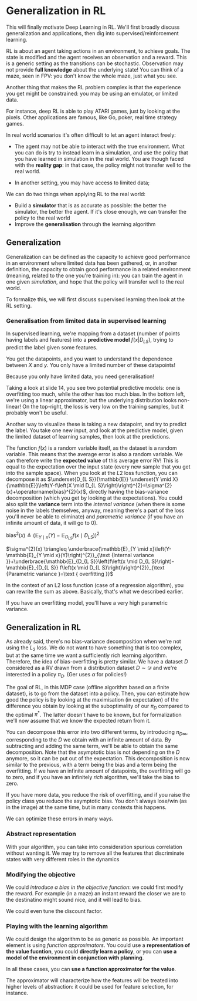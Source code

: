 # Generalization in RL

This will finally motivate Deep Learning in RL. We'll first broadly discuss generalization and applications, then dig into supervised/reinforcement learning. 

RL is about an agent taking actions in an environment, to achieve goals. The state is modified and the agent receives an observation and a reward. This is a generic setting as the transitions can be stochastic. Observation may not provide **full knowledge** about the underlying state! You can think of a maze, seen in FPV: you don't know the whole maze, just what you see.

Another thing that makes the RL problem complex is that the experience you get might be constrained: you may be using an emulator, or limited data.

For instance, deep RL is able to play ATARI games, just by looking at the pixels. Other applications are famous, like Go, poker, real time strategy games.

In real world scenarios it's often difficult to let an agent interact freely:

- The agent may not be able to interact with the true environment. What you can do is try to instead learn in a simulation, and use the policy that you have learned in simulation in the real world. You are though faced with the **reality gap**: in that case, the policy might not transfer well to the real world. 

- In another setting, you may have access to limited data;

We can do two things when applying RL to the real world:

- Build a **simulator** that is as accurate as possible: the better the simulator, the better the agent. If it's close enough, we can transfer the policy to the real world
- Improve the **generalisation** through the learning algorithm

## Generalization

Generalization can be defined as the capacity to achieve good performance in an environment where limited data has been gathered, or, in another definition, the capacity to obtain good performance in a related environment (meaning, related to the one you're training in): you can train the agent in one given *simulation*, and hope that the policy will transfer well to the real world. 

To formalize this, we will first discuss supervised learning then look at the RL setting. 

### Generalisation from limited data in supervised learning

In supervised learning, we're mapping from a dataset (number of points having labels and features) into a **predictive model** $f(x|D_{LS})$, trying to predict the label given some features. 

You get the datapoints, and you want to understand the dependence between $X$ and $y$. You only have a limited number of these datapoints!

Because you only have limited data, you need generalisation!

Taking a look at slide 14, you see two potential predictive models: one is overfitting too much, while the other has too much bias. In the bottom left, we're using a linear approximator, but the underlying distribution looks non-linear! On the top-right, the loss is very low on the training samples, but it probably won't be useful. 

Another way to visualize these is taking a new datapoint, and try to predict the label. You take one new input, and look at the predictive model, given the limited dataset of learning samples, then look at the predictions. 

The function $f(x)$ is a random variable itself, as the dataset is a random variable. This means that the average error is also a random variable. We can therefore write the **expected value** of this average error RV! This is equal to the expectation over the input state (every new sample that you get into the sample space). When you look at the $L2$ loss function, you can decompose it as $\underset{D_{L S}}{\mathbb{E}} \underset{Y \mid X}{\mathbb{E}}\left(Y-f\left(X \mid D_{L S}\right)\right)^{2}=\sigma^{2}(x)+\operatorname{bias}^{2}(x)$, directly having the bias-variance decomposition (which you get by looking at the expectations). You could also split the **variance** term into the *internal variance* (when there is some noise in the labels themselves, anyway, meaning there's a part of the loss you'll never be able to eliminate) and *parametric variance* (if you have an infinite amount of data, it will go to 0).

$\operatorname{bias}^{2}(x) \triangleq\left(\mathbb{E}_{Y \mid x}(Y)-\mathbb{E}_{D_{L S}} f\left(x \mid D_{L S}\right)\right)^{2}$

$\sigma^{2}(x) \triangleq \underbrace{\mathbb{E}_{Y \mid x}\left(Y-\mathbb{E}_{Y \mid x}(Y)\right)^{2}}_{\text {Internal variance }}+\underbrace{\mathbb{E}_{D_{L S}}\left(f\left(x \mid D_{L S}\right)-\mathbb{E}_{D_{L S}} f\left(x \mid D_{L S}\right)\right)^{2}}_{\text {Parametric variance }=\text { overfitting }}$

In the context of an L2 loss function (case of a regression algorithm), you can rewrite the sum as above. Basically, that's what we described earlier.

If you have an overfitting model, you'll have a very high parametric variance.

## Generalization in RL

As already said, there's no bias-variance decomposition when we're not using the $L_2$ loss. We do not want to have something that is too complex, but at the same time we want a sufficiently rich learning algorithm. Therefore, the idea of bias-overfitting is pretty similar. We have a dataset $D$ considered as a RV drawn from a distribution dataset $D \sim \mathcal{D}$ and we're interested in a policy $\pi_D$. (Ger uses $\alpha$ for policies!)

The goal of RL, in this MDP case (offline algorithm based on a finite dataset), is to go from the dataset into a policy. Then, you can estimate how good the policy is by looking at the maximisation (in expectation) of the difference you obtain by looking at the suboptimality of our $\pi_D$ compared to the optimal $\pi^*$. The latter doesn't have to be known, but for formalization we'll now assume that we know the expected return from it. 

You can decompose this error into two different terms, by introducing $\pi_{D\infty}$, corresponding to the $D$ we obtain with an infinite amount of data. By subtracting and adding the same term, we'll be able to obtain the same decomposition. Note that the asymptotic bias is not depending on the $D$ anymore, so it can be put out of the expectation. This decomposition is now similar to the previous, with a term being the bias and a term being the overfitting. If we have an infinite amount of datapoints, the overfitting will go to zero, and if you have an infinitely *rich* algorithm, we'll take the bias to zero. 

If you have more data, you reduce the risk of overfitting, and if you raise the policy class you reduce the asymptotic bias. You don't always lose/win (as in the image) at the same time, but in many contexts this happens.

We can optimize these errors in many ways.

### Abstract representation

With your algorithm, you can take into consideration spurious correlation without wanting it. We may try to remove all the features that discriminate states with very different roles in the dynamics

### Modifying the objective

We could *introduce a bias in the objective function*: we could first modify the reward. For example (in a maze) an instant reward the closer we are to the destinatino might sound nice, and it will lead to bias.

We could even tune the discount factor.

### Playing with the learning algorithm

We could design the algorithm to be as generic as possible. An important element is using *function approximators*. You could use a **representation of the value fucntion**, you could **directly learn a policy**, or you can **use a model of the environment in conjunction with planning**.

In all these cases, you can **use a function approximator for the value**.

The approximator will characterize how the features will be treated into higher levels of abstraction: it could be used for feature selection, for instance. 

